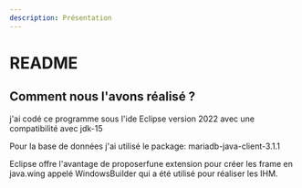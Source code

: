 ```yaml
---
description: Présentation
---
```


# README

## Comment nous l'avons réalisé ?

j'ai codé ce programme sous l'ide Eclipse version 2022 avec une compatibilité avec jdk-15

Pour la base de données j'ai utilisé le package:  mariadb-java-client-3.1.1

Eclipse offre l'avantage de proposerfune extension pour créer les frame en java.wing appelé WindowsBuilder qui a été utilisé pour réaliser les IHM.
